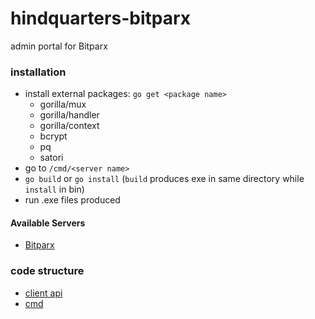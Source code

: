 # hindquarters-bitparx
admin portal for Bitparx

### installation
- install external packages: `go get <package name>`
  - gorilla/mux
  - gorilla/handler
  - gorilla/context
  - bcrypt
  - pq
  - satori
- go to `/cmd/<server name>`
- `go build` or `go install` (`build` produces exe in same directory while `install` in bin)
- run .exe files produced

#### Available Servers
- [Bitparx](https://github.com/MohitKS5/hindquarters-bitparx/tree/master/clientapi) 

### code structure
- [client api](https://github.com/MohitKS5/hindquarters-bitparx/tree/master/clientapi) 
- [cmd](https://github.com/MohitKS5/hindquarters-bitparx/tree/master/cmd)
  
